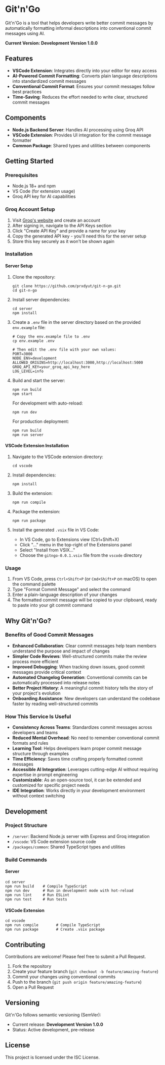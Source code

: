 # Git'n'Go

Git'n'Go is a tool that helps developers write better commit messages by automatically formatting informal descriptions into conventional commit messages using AI.

**Current Version: Development Version 1.0.0**

## Features

- **VSCode Extension**: Integrates directly into your editor for easy access
- **AI-Powered Commit Formatting**: Converts plain language descriptions into standardized commit messages
- **Conventional Commit Format**: Ensures your commit messages follow best practices
- **Time-Saving**: Reduces the effort needed to write clear, structured commit messages

## Components

- **Node.js Backend Server**: Handles AI processing using Groq API
- **VSCode Extension**: Provides UI integration for the commit message formatter
- **Common Package**: Shared types and utilities between components

## Getting Started

### Prerequisites

- Node.js 18+ and npm
- VS Code (for extension usage)
- Groq API key for AI capabilities

### Groq Account Setup

1. Visit [Groq's website](https://console.groq.com/signup) and create an account
2. After signing in, navigate to the API Keys section
3. Click "Create API Key" and provide a name for your key
4. Copy the generated API key - you'll need this for the server setup
5. Store this key securely as it won't be shown again

### Installation

#### Server Setup

1. Clone the repository:
   ```
   git clone https://github.com/prxdyut/git-n-go.git
   cd git-n-go
   ```

2. Install server dependencies:
   ```
   cd server
   npm install
   ```

3. Create a `.env` file in the server directory based on the provided `env.example` file:
   ```
   # Copy the env.example file to .env
   cp env.example .env
   
   # Then edit the .env file with your own values:
   PORT=3000
   NODE_ENV=development
   ALLOWED_ORIGINS=http://localhost:3000,http://localhost:5000
   GROQ_API_KEY=your_groq_api_key_here
   LOG_LEVEL=info
   ```

4. Build and start the server:
   ```
   npm run build
   npm start
   ```

   For development with auto-reload:
   ```
   npm run dev
   ```

   For production deployment:
   ```
   npm run build
   npm run server
   ```

#### VSCode Extension Installation

1. Navigate to the VSCode extension directory:
   ```
   cd vscode
   ```

2. Install dependencies:
   ```
   npm install
   ```

3. Build the extension:
   ```
   npm run compile
   ```

4. Package the extension:
   ```
   npm run package
   ```

5. Install the generated `.vsix` file in VS Code:
   - In VS Code, go to Extensions view (Ctrl+Shift+X)
   - Click "..." menu in the top-right of the Extensions panel
   - Select "Install from VSIX..."
   - Choose the `gitngo-0.0.1.vsix` file from the `vscode` directory

### Usage

1. From VS Code, press `Ctrl+Shift+P` (or `Cmd+Shift+P` on macOS) to open the command palette
2. Type "Format Commit Message" and select the command
3. Enter a plain-language description of your changes
4. The formatted commit message will be copied to your clipboard, ready to paste into your git commit command

## Why Git'n'Go?

### Benefits of Good Commit Messages

- **Enhanced Collaboration**: Clear commit messages help team members understand the purpose and impact of changes
- **Simpler Code Reviews**: Well-structured commits make the review process more efficient
- **Improved Debugging**: When tracking down issues, good commit messages provide critical context
- **Automated Changelog Generation**: Conventional commits can be automatically processed into release notes
- **Better Project History**: A meaningful commit history tells the story of your project's evolution
- **Onboarding Assistance**: New developers can understand the codebase faster by reading well-structured commits

### How This Service Is Useful

- **Consistency Across Teams**: Standardizes commit messages across developers and teams
- **Reduced Mental Overhead**: No need to remember conventional commit formats and rules
- **Learning Tool**: Helps developers learn proper commit message structure through examples
- **Time Efficiency**: Saves time crafting properly formatted commit messages
- **Accessible AI Integration**: Leverages cutting-edge AI without requiring expertise in prompt engineering
- **Customizable**: As an open-source tool, it can be extended and customized for specific project needs
- **IDE Integration**: Works directly in your development environment without context switching

## Development

### Project Structure

- `/server`: Backend Node.js server with Express and Groq integration
- `/vscode`: VS Code extension source code
- `/packages/common`: Shared TypeScript types and utilities

### Build Commands

#### Server
```
cd server
npm run build    # Compile TypeScript
npm run dev      # Run in development mode with hot-reload
npm run lint     # Run ESLint
npm run test     # Run tests
```

#### VSCode Extension
```
cd vscode
npm run compile        # Compile TypeScript
npm run package        # Create .vsix package
```

## Contributing

Contributions are welcome! Please feel free to submit a Pull Request.

1. Fork the repository
2. Create your feature branch (`git checkout -b feature/amazing-feature`)
3. Commit your changes using conventional commits
4. Push to the branch (`git push origin feature/amazing-feature`)
5. Open a Pull Request

## Versioning

Git'n'Go follows semantic versioning (SemVer):
- Current release: **Development Version 1.0.0**
- Status: Active development, pre-release

## License

This project is licensed under the ISC License. 